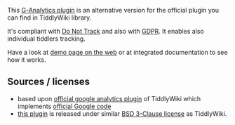 This [G-Analytics plugin](#$:/plugins/sycom/g-analytics) is an alternative version for the official plugin you can find in TiddlyWiki library.

It's compliant with [Do Not Track][dnt] and also with [GDPR][rgpd]. It enables also individual tiddlers tracking.

Have a look at [demo page on the web][plugindemo] or at integrated documentation to see how it works.

## Sources / licenses
* based upon [official google analytics plugin][official] of TiddlyWiki which implements [official Google code][googlecode]
* [this plugin][source] is released under similar [BSD 3-Clause license][license] as TiddlyWiki.

[plugindemo]: https://sycom.gitlab.io/TiddlyWiki-Plugins
[official]: https://github.com/Jermolene/TiddlyWiki5/tree/master/plugins/tiddlywiki/googleanalytics
[googlecode]: https://developers.google.com/analytics/devguides/collection/analyticsjs
[dnt]: http://donottrack.us/
[source]: https://framagit.org/sycom/TiddlyWiki-Plugins/plugins/sycom/g-analytics
[rgpd]: https://en.wikipedia.org/wiki/General_Data_Protection_Regulation
[license]: https://framagit.org/sycom/TiddlyWiki-Plugins/LICENSE.md
